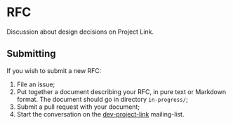 # RFC
Discussion about design decisions on Project Link.


## Submitting

If you wish to submit a new RFC:

1. File an issue;
2. Put together a document describing your RFC, in pure text or Markdown format. The document should go in directory `in-progress/`;
3. Submit a pull request with your document;
4. Start the conversation on the [dev-project-link](https://lists.mozilla.org/listinfo/dev-project-link) mailing-list.
